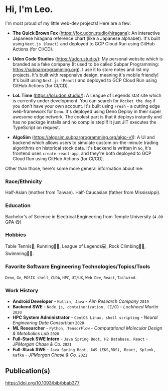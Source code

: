 # Hi, I'm Leo.

I'm most proud of my little web-dev projects! Here are a few:

- **The Quick Brown Fox** (https://fox.udon.studio/hiragana): An interactive Japanese hiragana reference chart (like a Japanese alphabet). It's built using `Next.js (React)` and deployed to GCP Cloud Run using GitHub Actions (for CI/CD).

- **Udon Code Studios** (https://udon.studio/): My personal website which is branded as a fake company (It used to be called Subpar Programming: https://subparprogramming.org). I use it to store notes and list my projects. It's built with responsive design, meaning it's mobile friendly! It's built using `Next.js (React)` and deployed to GCP Cloud Run using GitHub Actions (for CI/CD).

- **LoL Time** (https://lol.udon.studio/): A League of Legends stat site which is currently under development. You can search for `Rocket the dog` if you don't have your own account. It's built using `Fresh` - a cutting edge web-framework for `Deno`. It's deployed using Deno Deploy in their super awesome edge network. The coolest part is that it deploys instantly and has no package installs and no compile step!!! It just JIT executes the TypeScript on request.

- **AlgoSim** (https://algosim.subparprogramming.org/algo-v1): A UI and backend which allows users to simulate custom on-the-minute trading algorithms on historical stock data. It's backend is written in `Go`, it's frontend uses `create-react-app`, and they're both deployed to GCP Cloud Run using GitHub Actions (for CI/CD).

Other than those, here's some more general information about me:

### Race/Ethnicity

Half-Asian (mother from Taiwan). Half-Caucasian (father from Mississippi).

### Education

Bachelor's of Science in Electrical Engineering from Temple University (`4.00` GPA 😋)

### Hobbies

Table Tennis🏓, Running🏃‍♂️, League of Legends💻, Rock Climbing🧗‍♂️, Swimming🏊‍♂️.

### Favorite Software Engineering Technologies/Topics/Tools

`Deno`, `Go`, `POSIX shell`, `CUDA`, `HPC`, `UI/UX`, `Web Dev`, `React`, `Tailwind`.

### Work History

- **Android Developer** - `Kotlin, Java` - _Aim Research Company_ `2019`
- **Backend SWE** - `Node.js, containerization, CI/CD` - _Lockheed Martin_ `2020`
- **HPC System Administrator** - `CentOS Linux, shell scripting` - _Neural Engineering Data Consortium_ `2020`
- **ML Researcher** - `Python, TensorFlow` - _Computational Molecular Design & Metabolics Lab_ `2020`
- **Full-Stack SWE Intern** - `Java Spring Boot, H2 Database, React` - _JPMorgan Chase & Co._ `2021`
- **Full-Stack SWE** - `Java Spring Boot, AWS (EKS,RDS), React, Splunk, Kafka` - _JPMorgan Chase & Co._ `2021`

## Publication(s)

https://doi.org/10.1093/bib/bbab377
